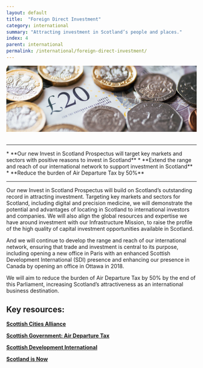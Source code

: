 ```yaml
---
layout: default
title:  "Foreign Direct Investment"
category: international
summary: "Attracting investment in Scotland’s people and places."
index: 4
parent: international
permalink: /international/foreign-direct-investment/
---
```

![Investment Photo](/assets/images/pageimages/international3.jpg)  
<br>
<hr>
* **Our new Invest in Scotland Prospectus will target key markets and sectors with positive reasons to invest in Scotland**
* **Extend the range and reach of our international network to support investment in Scotland**
* **Reduce the burden of Air Departure Tax by 50%**

<hr>

Our new Invest in Scotland Prospectus will build on Scotland’s outstanding record in attracting investment. Targeting key markets and sectors for Scotland, including digital and precision medicine, we will demonstrate the potential and advantages of locating in Scotland to international investors and companies. We will also align the global resources and expertise we have around investment with our Infrastructure Mission, to raise the profile of the high quality of capital investment opportunities available in Scotland.

And we will continue to develop the range and reach of our international network, ensuring that trade and investment is central to its purpose, including opening a new office in Paris with an enhanced Scottish Development International (SDI) presence and enhancing our presence in Canada by opening an office in Ottawa in 2018.

We will aim to reduce the burden of Air Departure Tax by 50% by the end of this Parliament, increasing Scotland’s attractiveness as an international business destination.


## Key resources:
**[Scottish Cities Alliance](https://www.scottishcities.org.uk/media/publications)**  

**[Scottish Government: Air Departure Tax](https://beta.gov.scot/policies/taxes/air-departure-tax/)**  

**[Scottish Development International](https://www.sdi.co.uk/)**  

**[Scotland is Now](https://www.scotland.org/)**  


 
